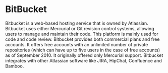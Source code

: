 # BitBucket

Bitbucket is a web-based hosting service that is owned by Atlassian. Bitbucket uses either Mercurial or Git revision control systems, allowing users to manage and maintain their code. This platform is mainly used for code and code review. Bitbucket provides both commercial plans and free accounts. It offers free accounts with an unlimited number of private repositories (which can have up to five users in the case of free accounts) as of September 2010. It originally offered only Mercurial support. Bitbucket integrates with other Atlassian software like JIRA, HipChat, Confluence and Bamboo.